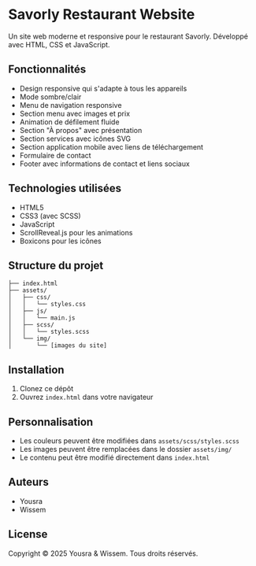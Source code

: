 # Savorly Restaurant Website

Un site web moderne et responsive pour le restaurant Savorly. Développé avec HTML, CSS et JavaScript.

## Fonctionnalités

- Design responsive qui s'adapte à tous les appareils
- Mode sombre/clair
- Menu de navigation responsive 
- Section menu avec images et prix
- Animation de défilement fluide
- Section "À propos" avec présentation
- Section services avec icônes SVG
- Section application mobile avec liens de téléchargement
- Formulaire de contact
- Footer avec informations de contact et liens sociaux

## Technologies utilisées

- HTML5
- CSS3 (avec SCSS)
- JavaScript 
- ScrollReveal.js pour les animations
- Boxicons pour les icônes

## Structure du projet

```
├── index.html
├── assets/
│   ├── css/
│   │   └── styles.css
│   ├── js/
│   │   └── main.js
│   ├── scss/
│   │   └── styles.scss
│   └── img/
│       └── [images du site]
```

## Installation

1. Clonez ce dépôt
2. Ouvrez `index.html` dans votre navigateur

## Personnalisation

- Les couleurs peuvent être modifiées dans `assets/scss/styles.scss`
- Les images peuvent être remplacées dans le dossier `assets/img/`
- Le contenu peut être modifié directement dans `index.html`

## Auteurs

- Yousra
- Wissem

## License

Copyright © 2025 Yousra & Wissem. Tous droits réservés.